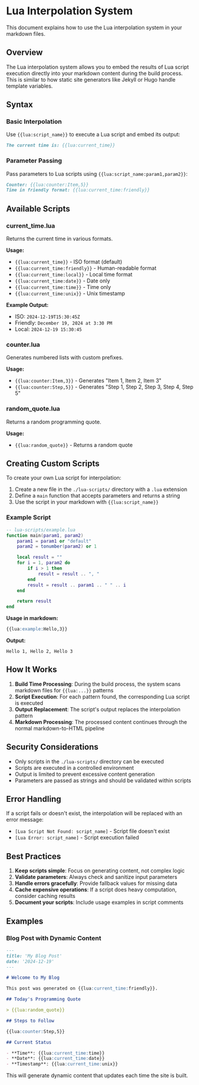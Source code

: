 # Lua Interpolation System

This document explains how to use the Lua interpolation system in your markdown files.

## Overview

The Lua interpolation system allows you to embed the results of Lua script execution directly into your markdown content during the build process. This is similar to how static site generators like Jekyll or Hugo handle template variables.

## Syntax

### Basic Interpolation

Use `{{lua:script_name}}` to execute a Lua script and embed its output:

```markdown
The current time is: {{lua:current_time}}
```

### Parameter Passing

Pass parameters to Lua scripts using `{{lua:script_name:param1,param2}}`:

```markdown
Counter: {{lua:counter:Item,5}}
Time in friendly format: {{lua:current_time:friendly}}
```

## Available Scripts

### current_time.lua

Returns the current time in various formats.

**Usage:**

- `{{lua:current_time}}` - ISO format (default)
- `{{lua:current_time:friendly}}` - Human-readable format
- `{{lua:current_time:local}}` - Local time format
- `{{lua:current_time:date}}` - Date only
- `{{lua:current_time:time}}` - Time only
- `{{lua:current_time:unix}}` - Unix timestamp

**Example Output:**

- ISO: `2024-12-19T15:30:45Z`
- Friendly: `December 19, 2024 at 3:30 PM`
- Local: `2024-12-19 15:30:45`

### counter.lua

Generates numbered lists with custom prefixes.

**Usage:**

- `{{lua:counter:Item,3}}` - Generates "Item 1, Item 2, Item 3"
- `{{lua:counter:Step,5}}` - Generates "Step 1, Step 2, Step 3, Step 4, Step 5"

### random_quote.lua

Returns a random programming quote.

**Usage:**

- `{{lua:random_quote}}` - Returns a random quote

## Creating Custom Scripts

To create your own Lua script for interpolation:

1. Create a new file in the `./lua-scripts/` directory with a `.lua` extension
2. Define a `main` function that accepts parameters and returns a string
3. Use the script in your markdown with `{{lua:script_name}}`

### Example Script

```lua
-- lua-scripts/example.lua
function main(param1, param2)
    param1 = param1 or "default"
    param2 = tonumber(param2) or 1

    local result = ""
    for i = 1, param2 do
        if i > 1 then
            result = result .. ", "
        end
        result = result .. param1 .. " " .. i
    end

    return result
end
```

**Usage in markdown:**

```markdown
{{lua:example:Hello,3}}
```

**Output:**

```
Hello 1, Hello 2, Hello 3
```

## How It Works

1. **Build Time Processing**: During the build process, the system scans markdown files for `{{lua:...}}` patterns
2. **Script Execution**: For each pattern found, the corresponding Lua script is executed
3. **Output Replacement**: The script's output replaces the interpolation pattern
4. **Markdown Processing**: The processed content continues through the normal markdown-to-HTML pipeline

## Security Considerations

- Only scripts in the `./lua-scripts/` directory can be executed
- Scripts are executed in a controlled environment
- Output is limited to prevent excessive content generation
- Parameters are passed as strings and should be validated within scripts

## Error Handling

If a script fails or doesn't exist, the interpolation will be replaced with an error message:

- `[Lua Script Not Found: script_name]` - Script file doesn't exist
- `[Lua Error: script_name]` - Script execution failed

## Best Practices

1. **Keep scripts simple**: Focus on generating content, not complex logic
2. **Validate parameters**: Always check and sanitize input parameters
3. **Handle errors gracefully**: Provide fallback values for missing data
4. **Cache expensive operations**: If a script does heavy computation, consider caching results
5. **Document your scripts**: Include usage examples in script comments

## Examples

### Blog Post with Dynamic Content

```markdown
---
title: 'My Blog Post'
date: '2024-12-19'
---

# Welcome to My Blog

This post was generated on {{lua:current_time:friendly}}.

## Today's Programming Quote

> {{lua:random_quote}}

## Steps to Follow

{{lua:counter:Step,5}}

## Current Status

- **Time**: {{lua:current_time:time}}
- **Date**: {{lua:current_time:date}}
- **Timestamp**: {{lua:current_time:unix}}
```

This will generate dynamic content that updates each time the site is built.
